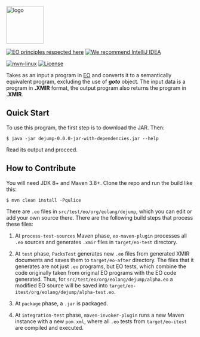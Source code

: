 <img alt="logo" src="https://www.objectionary.com/cactus.svg" height="100px" />

[![EO principles respected here](https://www.elegantobjects.org/badge.svg)](https://www.elegantobjects.org)
[![We recommend IntelliJ IDEA](https://www.elegantobjects.org/intellij-idea.svg)](https://www.jetbrains.com/idea/)

[![mvn-linux](https://github.com/objectionary/dejump/actions/workflows/build.yml/badge.svg)](https://github.com/objectionary/dejump/actions/workflows/build.yml)
[![License](https://img.shields.io/badge/license-MIT-green.svg)](https://github.com/objectionary/dejump/blob/master/LICENSE.txt)

Takes as an input a program in [EO](https://www.eolang.org/) and converts it to a semantically equivalent program, excluding the use of ***goto*** object.
The input data is a program in **.XMIR** format, the output program also returns the program in **.XMIR**.

## Quick Start

To use this program, the first step is to download the JAR. Then:

```
$ java -jar dejump-0.0.0-jar-with-dependencies.jar --help
```

Read its output and proceed.

## How to Contribute

You will need JDK 8+ and Maven 3.8+. Clone the repo and run the build like this:

```
$ mvn clean install -Pqulice
```

There are `.eo` files in `src/test/eo/org/eolang/dejump`, which you can edit or add your own source there. There are the following build steps that process these files:

  1. At `process-test-sources` Maven phase, `eo-maven-plugin` processes all `.eo` sources and generates `.xmir` files in `target/eo-test` directory.

  2. At `test` phase, `PacksTest` generates new `.eo` files from generated XMIR documents and saves them to `target/eo-after` directory. The files that it generates are not just `.eo` programs, but EO tests, which combine the code originally taken from original EO programs with the EO code generated. Thus, for `src/test/eo/org/eolang/dejump/alpha.eo` a modified EO source will be saved into `target/eo-itest/org/eolang/dejump/alpha-test.eo`.

  3. At `package` phase, a `.jar` is packaged.

  4. At `integration-test` phase, `maven-invoker-plugin` runs a new Maven instance with a new `pom.xml`, where all `.eo` tests from `target/eo-itest` are compiled and executed.
